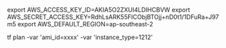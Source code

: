 export AWS_ACCESS_KEY_ID=AKIA5O2ZXUI4LDIHCBVW
export AWS_SECRET_ACCESS_KEY=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
export AWS_DEFAULT_REGION=ap-southeast-2


tf plan -var 'ami_id=xxxx' -var 'instance_type=1212'